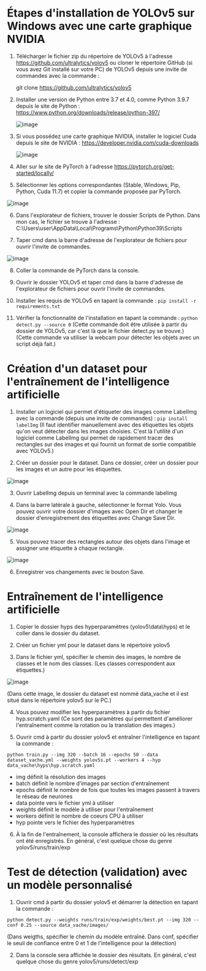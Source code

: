 # Étapes d'installation de YOLOv5 sur Windows avec une carte graphique NVIDIA
1. Télécharger le fichier zip du répertoire de YOLOv5 à l'adresse https://github.com/ultralytics/yolov5
   ou cloner le répertoire GitHub (si vous avez Git installé sur votre PC) de YOLOv5 depuis une invite de commandes avec la commande :
   
    git clone https://github.com/ultralytics/yolov5

2. Installer une version de Python entre 3.7 et 4.0, comme Python 3.9.7 depuis le site de Python :
    https://www.python.org/downloads/release/python-397/
    
    ![image](https://user-images.githubusercontent.com/89463240/217079449-70af889e-c3e6-4505-b3d2-19bc84895b93.png)

3. Si vous possédez une carte graphique NVIDIA, installer le logiciel Cuda depuis le site de NVIDIA :
    https://developer.nvidia.com/cuda-downloads
    
    ![image](https://user-images.githubusercontent.com/89463240/217079597-6bcd7655-b31d-4ead-a6c1-4c4a29a4c6a1.png)

4. Aller sur le site de PyTorch à l'adresse https://pytorch.org/get-started/locally/

5. Sélectionner les options correspondantes (Stable, Windows, Pip, Python, Cuda 11.7) et copier la commande proposée par PyTorch.

![image](https://user-images.githubusercontent.com/89463240/217079681-8a33c8fa-c6b1-4c1f-9a3d-0e703fdc3f5f.png)

6. Dans l'explorateur de fichiers, trouver le dossier Scripts de Python. Dans mon cas, le fichier se trouve à l'adresse : 
    C:\Users\user\AppData\Local\Programs\Python\Python39\Scripts
    
7. Taper cmd dans la barre d'adresse de l'explorateur de fichiers pour ouvrir l'invite de commandes.
 
![image](https://user-images.githubusercontent.com/89463240/217079938-9d8a3e13-f8e2-457d-8051-8f35c506dedf.png)

8. Coller la commande de PyTorch dans la console.

9. Ouvrir le dossier YOLOv5 et taper cmd dans la barre d'adresse de l'explorateur de fichiers pour ouvrir l'invite de commandes.

10. Installer les requis de YOLOv5 en tapant la commande :
      ```pip install -r requirements.txt```
      
11. Vérifier la fonctionnalité de l'installation en tapant la commande : 
      ```python detect.py --source 0```
      (Cette commande doit être utilisée à partir du dossier de YOLOv5, car c'est là que le fichier detect.py se trouve.)
      (Cette commande va utiliser la webcam pour détecter les objets avec un script déjà fait.)
      
# Création d'un dataset pour l'entraînement de l'intelligence artificielle
1. Installer un logiciel qui permet d'étiqueter des images comme LabelImg avec la commande (depuis une invite de commandes) : 
      ```pip install labelImg```
      (Il faut identifier manuellement avec des étiquettes les objets qu'on veut détecter dans les images choisies. C'est
      là l'utilité d'un logiciel comme LabelImg qui permet de rapidement tracer des rectangles sur des images et qui fournit
      un format de sortie compatible avec YOLOv5.)
      
2. Créer un dossier pour le dataset. Dans ce dossier, créer un dossier pour les images et un autre pour les étiquettes.

![image](https://user-images.githubusercontent.com/89463240/217083315-a7eb631a-94e3-46ff-b341-b584e103f759.png)

3. Ouvrir LabelImg depuis un terminal avec la commande labelimg

4. Dans la barre latérale à gauche, sélectionner le format Yolo. Vous pouvez ouvrir votre dossier d'images avec Open Dir
   et changer le dossier d'enregistrement des étiquettes avec Change Save Dir.

![image](https://user-images.githubusercontent.com/89463240/217080357-236bfc18-899d-40ae-920c-2924421705e5.png)

5. Vous pouvez tracer des rectangles autour des objets dans l'image et assigner une étiquette à chaque rectangle.

![image](https://user-images.githubusercontent.com/89463240/217081390-8417ba8f-8f6f-4fc5-9623-ec851b5d6666.png)

6. Enregistrer vos changements avec le bouton Save.

# Entraînement de l'intelligence artificielle
1. Copier le dossier hyps des hyperparamètres (yolov5\data\hyps) et le coller dans le dossier du dataset.

2. Créer un fichier yml pour le dataset dans le répertoire yolov5

3. Dans le fichier yml, spécifier le chemin des images, le nombre de classes et le nom des classes.
(Les classes correspondent aux étiquettes.)

![image](https://user-images.githubusercontent.com/89463240/217090070-ecd2543e-f5da-4cbd-bb6c-4416c26e8cac.png)

(Dans cette image, le dossier du dataset est nommé data_vache et il est situé dans le répertoire yolov5 sur le PC.)

4. Vous pouvez modifier les hyperparamètres à partir du fichier hyp.scratch.yaml (Ce sont des paramètres qui permettent
   d'améliorer l'entraînement comme la rotation ou la translation des images.)

5. Ouvrir cmd à partir du dossier yolov5 et entraîner l'intelligence en tapant la commande :

```python train.py --img 320 --batch 16 --epochs 50 --data dataset_vache.yml --weights yolov5s.pt --workers 4 --hyp data_vache\hyps\hyp.scratch.yaml```

* img définit la résolution des images 
* batch définit le nombre d'images par section d'entraînement
* epochs définit le nombre de fois que toutes les images passent à travers le réseau de neurones
* data pointe vers le fichier yml à utiliser
* weights définit le modèle à utiliser pour l'entraînement
* workers définit le nombre de coeurs CPU à utiliser
* hyp pointe vers le fichier des hyperparamètres

6. À la fin de l'entraînement, la console affichera le dossier où les résultats ont été enregistrés. En général, c'est
   quelque chose du genre yolov5/runs/train/exp
   
# Test de détection (validation) avec un modèle personnalisé
1. Ouvrir cmd à partir du dossier yolov5 et démarrer la détection en tapant la commande :

```python detect.py --weights runs/train/exp/weights/best.pt --img 320 --conf 0.25 --source data_vache/images/```

(Dans weigths, spécifier le chemin du modèle entraîné.
Dans conf, spécifier le seuil de confiance entre 0 et 1 de l'intelligence pour la détection)

2. Dans la console sera affichée le dossier des résultats. En général, c'est quelque chose du genre
   yolov5/runs/detect/exp
